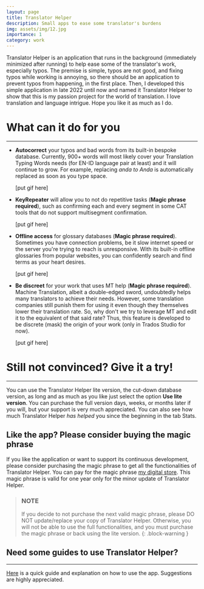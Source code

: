 ```yaml
---
layout: page
title: Translator Helper
description: Small apps to ease some translator's burdens
img: assets/img/12.jpg
importance: 1
category: work
---
```


Translator Helper is an application that runs in the background (immediately minimized after running) to help ease some of the translator's work, especially typos.
The premise is simple, typos are not good, and fixing typos while working is annoying, so there should be an application to prevent typos from happening, in the first place.
Then, I developed this simple application in late 2022 until now and named it Translator Helper to show that this is my passion project for the world of translation.
I love translation and language intrigue. Hope you like it as much as I do.

# What can it do for you
---
- **Autocorrect** your typos and bad words from its built-in bespoke database.
  Currently, 900+ words will  most likely cover your Translation Typing Words needs (for EN-ID language pair at least) and it will continue to grow.
  For example, replacing _anda to Anda_ is automatically replaced as soon as you type space.

  [put gif here]
  
- **KeyRepeater** will allow you to not do repetitive tasks (**Magic phrase required**), such as confirming each and every segment in some CAT tools that do not support multisegment confirmation.

  [put gif here]
  
- **Offline access** for glossary databases (**Magic phrase required**).
  Sometimes you have connection problems, be it slow internet speed or the server you're trying to reach is unresponsive.
  With its built-in offline glossaries from popular websites, you can confidently search and find terms as your heart desires.

  [put gif here]

- **Be discreet** for your work that uses MT help (**Magic phrase required**).
  Machine Translation, albeit a double-edged sword, undoubtedly helps many translators to achieve their needs.
  However, some translation companies still punish them for using it even though they themselves lower their translation rate.
  So, why don't we try to leverage MT and edit it to the equivalent of that said rate?
  Thus, this feature is developed to be discrete (mask) the origin of your work (only in Trados Studio for now).

  [put gif here]

# Still not convinced? Give it a try!
---
You can use the Translator Helper lite version, the cut-down database version, as long and as much as you like just select the option **Use lite version**.
You can purchase the full version days, weeks, or months later if you will, but your support is very much appreciated.
You can also see how much Translator Helper _has helped_ you since the beginning in the tab Stats.

## Like the app? Please consider buying the magic phrase

If you like the application or want to support its continuous development, please consider purchasing the magic phrase to get all the functionalities of Translator Helper.
You can pay for the magic phrase [my digital store](https://lynk.id/tokondaru).
This magic phrase is valid for one year only for the minor update of Translator Helper.
> ### NOTE
> 
> If you decide to not purchase the next valid magic phrase, please DO NOT update/replace your copy of Translator Helper.
> Otherwise, you will not be able to use the full functionalities, and you must purchase the magic phrase or back using the lite version.
{: .block-warning }

## Need some guides to use Translator Helper?
---
[Here](https://ndaruwibowo.github.io/blog/2023/translator-helper-help/) is a quick guide and explanation on how to use the app. Suggestions are highly appreciated.

